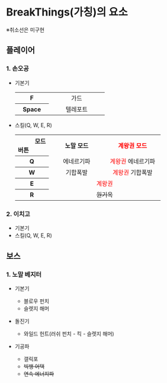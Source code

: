 <head>
  <style type="text/css">
    <!---->
    .backSlash {
      background: url('https://cdn.zetawiki.com/png/backslash.png');
	    background-size: 100% 100%;
      text-align: left;
    }
    .backSlash div { text-align: right; }
    table { text-align: center; }
    th { width: 75px; }
    td { width: 135px; }
    <!---->
    .kaioken { color: red; }
  </style>
</head>

# BreakThings(가칭)의  요소
※취소선은 미구현

## 플레이어

### 1. 손오공

- 기본기
  <table>
    <tr>
      <th>F</th>
      <td>가드</td>
    </tr>
    <tr>
      <th>Space</th>
      <td>텔레포트</td>
    </tr>
  </table>

- 스킬(Q, W, E, R)
  <table>
    <tr>
      <th class='backSlash'><div>모드</div>버튼</th>
      <th>노말 모드</th>
      <th class="kaioken">계왕권 모드</th>
    </tr>
    <tr>
      <th>Q</th>
      <td>에네르기파</td>
      <td><font color="red">계왕권</font> 에네르기파</td>
    </tr>
    <tr>
      <th>W</th>
      <td>기합폭발</td>
      <td><font color="red">계왕권</font> 기합폭발</td>
    </tr>
    <tr>
      <th>E</th>
      <td colspan="2", class="kaioken">계왕권</td>
    </tr>
    <tr>
      <th>R</th>
      <td colspan="2"><del>원기옥</del></td>
    </tr>
  </table>

### 2. 이치고

- 기본기
- 스킬(Q, W, E, R)

## 보스

### 1. 노말 베지터

- 기본기
    - 블로우 펀치
    - 슬렛지 해머

- 돌진기
    - 와일드 헌트(러쉬 펀치 - 킥 - 슬렛지 해머)

- 기공파
    - 갤릭포
    - ~~빅뱅 어택~~
    - ~~연속 에너지파~~
